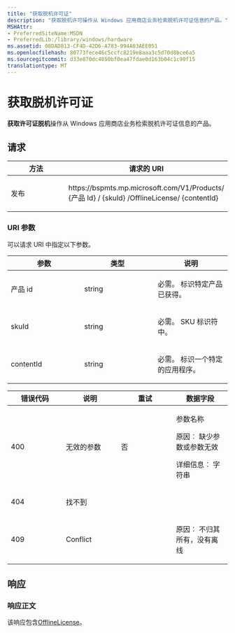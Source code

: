 ```yaml
---
title: "获取脱机许可证"
description: "获取脱机许可操作从 Windows 应用商店业务检索脱机许可证信息的产品。"
MSHAttr:
- PreferredSiteName:MSDN
- PreferredLib:/library/windows/hardware
ms.assetid: 08DAD813-CF4D-42D6-A783-994A03AEE051
ms.openlocfilehash: 80773fece46c5ccfc8219e8aaa3c5d70d8bce6a5
ms.sourcegitcommit: d33e870dc4850bf0ea47fdae0d163b04c1c90f15
translationtype: MT
---
```

# <a name="get-offline-license"></a>获取脱机许可证

**获取许可证脱机**操作从 Windows 应用商店业务检索脱机许可证信息的产品。

## <a name="request"></a>请求

<table>
<colgroup>
<col width="50%" />
<col width="50%" />
</colgroup>
<thead>
<tr class="header">
<th>方法</th>
<th>请求的 URI</th>
</tr>
</thead>
<tbody>
<tr class="odd">
<td><p>发布</p></td>
<td><p>https://bspmts.mp.microsoft.com/V1/Products/ {产品 Id} / {skuId} /OfflineLicense/ {contentId}</p></td>
</tr>
</tbody>
</table>

 
### <a name="uri-parameters"></a>URI 参数

可以请求 URI 中指定以下参数。

<table>
<colgroup>
<col width="33%" />
<col width="33%" />
<col width="33%" />
</colgroup>
<thead>
<tr class="header">
<th>参数</th>
<th>类型</th>
<th>说明</th>
</tr>
</thead>
<tbody>
<tr class="odd">
<td><p>产品 id</p></td>
<td><p>string</p></td>
<td><p>必需。 标识特定产品已获得。</p></td>
</tr>
<tr class="even">
<td><p>skuId</p></td>
<td><p>string</p></td>
<td><p>必需。 SKU 标识符中。</p></td>
</tr>
<tr class="odd">
<td><p>contentId</p></td>
<td><p>string</p></td>
<td><p>必需。 标识一个特定的应用程序。</p></td>
</tr>
</tbody>
</table>
   

<table>
<colgroup>
<col width="25%" />
<col width="25%" />
<col width="25%" />
<col width="25%" />
</colgroup>
<thead>
<tr class="header">
<th>错误代码</th>
<th>说明</th>
<th>重试</th>
<th>数据字段</th>
</tr>
</thead>
<tbody>
<tr class="odd">
<td><p>400</p></td>
<td><p>无效的参数</p></td>
<td><p>否</p></td>
<td><p>参数名称</p>
<p>原因︰ 缺少参数或参数无效</p>
<p>详细信息︰ 字符串</p></td>
</tr>
<tr class="even">
<td><p>404</p></td>
<td><p>找不到</p></td>
<td></td>
<td></td>
</tr>
<tr class="odd">
<td><p>409</p></td>
<td><p>Conflict</p></td>
<td></td>
<td><p>原因︰ 不归其所有，没有离线</p></td>
</tr>
</tbody>
</table>


## <a name="response"></a>响应

### <a name="response-body"></a>响应正文

该响应包含[OfflineLicense](data-structures-windows-store-for-business.md#offlinelicense)。

 






